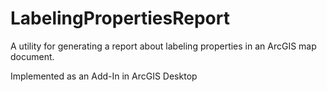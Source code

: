 # LabelingPropertiesReport
A utility for generating a report about labeling properties in an ArcGIS map document.

Implemented as an Add-In in ArcGIS Desktop
